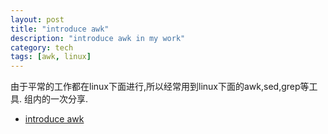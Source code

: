 ```yaml
---
layout: post
title: "introduce awk"
description: "introduce awk in my work"
category: tech
tags: [awk, linux]
---
```


由于平常的工作都在linux下面进行,所以经常用到linux下面的awk,sed,grep等工具.
组内的一次分享.

- [introduce awk][1]


[1]: http://www.slideshare.net/baotiao/czzawk
